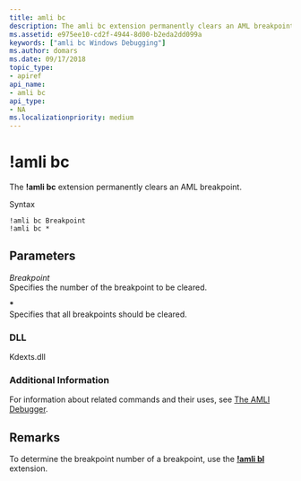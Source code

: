 ```yaml
---
title: amli bc
description: The amli bc extension permanently clears an AML breakpoint.
ms.assetid: e975ee10-cd2f-4944-8d00-b2eda2dd099a
keywords: ["amli bc Windows Debugging"]
ms.author: domars
ms.date: 09/17/2018
topic_type:
- apiref
api_name:
- amli bc
api_type:
- NA
ms.localizationpriority: medium
---
```


# !amli bc


The **!amli bc** extension permanently clears an AML breakpoint.

Syntax

    !amli bc Breakpoint 
    !amli bc *

## <span id="ddk__amli_bc_dbg"></span><span id="DDK__AMLI_BC_DBG"></span>Parameters


<span id="_______Breakpoint______"></span><span id="_______breakpoint______"></span><span id="_______BREAKPOINT______"></span> *Breakpoint*   
Specifies the number of the breakpoint to be cleared.

<span id="______________"></span> **\***   
Specifies that all breakpoints should be cleared.

### <span id="DLL"></span><span id="dll"></span>DLL

Kdexts.dll

### <span id="Additional_Information"></span><span id="additional_information"></span><span id="ADDITIONAL_INFORMATION"></span>Additional Information

For information about related commands and their uses, see [The AMLI Debugger](the-amli-debugger.md).

Remarks
-------

To determine the breakpoint number of a breakpoint, use the [**!amli bl**](-amli-bl.md) extension.

 

 





